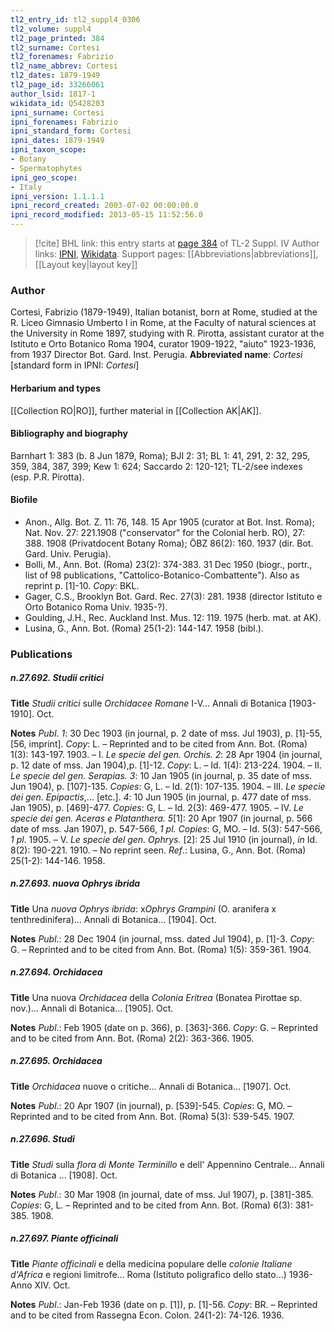 ```yaml
---
tl2_entry_id: tl2_suppl4_0306
tl2_volume: suppl4
tl2_page_printed: 384
tl2_surname: Cortesi
tl2_forenames: Fabrizio
tl2_name_abbrev: Cortesi
tl2_dates: 1879-1949
tl2_page_id: 33266061
author_lsid: 1817-1
wikidata_id: Q5428203
ipni_surname: Cortesi
ipni_forenames: Fabrizio
ipni_standard_form: Cortesi
ipni_dates: 1879-1949
ipni_taxon_scope: 
- Botany
- Spermatophytes
ipni_geo_scope: 
- Italy
ipni_version: 1.1.1.1
ipni_record_created: 2003-07-02 00:00:00.0
ipni_record_modified: 2013-05-15 11:52:56.0
---
```


> [!cite] BHL link: this entry starts at [page 384](https://www.biodiversitylibrary.org/page/33266061) of TL-2 Suppl. IV
> Author links: [IPNI](https://www.ipni.org/a/1817-1), [Wikidata](https://www.wikidata.org/wiki/Q5428203). Support pages: [[Abbreviations|abbreviations]], [[Layout key|layout key]]

### Author

Cortesi, Fabrizio (1879-1949), Italian botanist, born at Rome, studied at the R. Liceo Gimnasio Umberto I in Rome, at the Faculty of natural sciences at the University in Rome 1897, studying with R. Pirotta, assistant curator at the Istituto e Orto Botanico Roma 1904, curator 1909-1922, "aiuto" 1923-1936, from 1937 Director Bot. Gard. Inst. Perugia. 
**Abbreviated name**: *Cortesi* \[standard form in IPNI: *Cortesi*\]

#### Herbarium and types

[[Collection RO|RO]], further material in [[Collection AK|AK]].

#### Bibliography and biography

Barnhart 1: 383 (b. 8 Jun 1879, Roma); BJI 2: 31; BL 1: 41, 291, 2: 32, 295, 359, 384, 387, 399; Kew 1: 624; Saccardo 2: 120-121; TL-2/see indexes (esp. P.R. Pirotta).

#### Biofile

- Anon., Allg. Bot. Z. 11: 76, 148. 15 Apr 1905 (curator at Bot. Inst. Roma); Nat. Nov. 27: 221.1908 ("conservator" for the Colonial herb. RO), 27: 388. 1908 (Privatdocent Botany Roma); ÖBZ 86(2): 160. 1937 (dir. Bot. Gard. Univ. Perugia).
- Bolli, M., Ann. Bot. (Roma) 23(2): 374-383. 31 Dec 1950 (biogr., portr., list of 98 publications, "Cattolico-Botanico-Combattente"). Also as reprint p. \[1\]-10. *Copy*: BKL.
- Gager, C.S., Brooklyn Bot. Gard. Rec. 27(3): 281. 1938 (director Istituto e Orto Botanico Roma Univ. 1935-?).
- Goulding, J.H., Rec. Auckland Inst. Mus. 12: 119. 1975 (herb. mat. at AK).
- Lusina, G., Ann. Bot. (Roma) 25(1-2): 144-147. 1958 (bibl.).

### Publications

##### n.27.692. Studii critici

**Title**
*Studii critici* sulle *Orchidacee Romane* I-V... Annali di Botanica \[1903-1910\]. Oct.

**Notes**
*Publ*. *1*: 30 Dec 1903 (in journal, p. 2 date of mss. Jul 1903), p. \[1\]-55, \[56, imprint\]. *Copy*: L. – Reprinted and to be cited from Ann. Bot. (Roma) 1(3): 143-197. 1903. – I. *Le specie* *del gen. Orchis.*
*2*: 28 Apr 1904 (in journal, p. 12 date of mss. Jan 1904),p. \[1\]-12. *Copy*: L. – Id. 1(4): 213-224. 1904. – II. *Le specie del gen. Serapias.*
*3*: 10 Jan 1905 (in journal, p. 35 date of mss. Jun 1904), p. \[107\]-135. *Copies*: G, L. – Id. 2(1): 107-135. 1904. – III. *Le specie dei gen. Epipactis*,... \[etc.\].
*4*: 10 Jun 1905 (in journal, p. 477 date of mss. Jan 1905), p. \[469\]-477. *Copies*: G, L. – Id. 2(3): 469-477. 1905. – IV. *Le specie dei gen. Aceras e Platanthera.*
*5*\[1\]: 20 Apr 1907 (in journal, p. 566 date of mss. Jan 1907), p. 547-566, *1 pl. Copies*: G, MO. – Id. 5(3): 547-566, *1 pl*. 1905. – V. *Le specie del gen. Ophrys.*
\[2\]: 25 Jul 1910 (in journal), *in* Id. 8(2): 190-221. 1910. – No reprint seen.
*Ref*.: Lusina, G., Ann. Bot. (Roma) 25(1-2): 144-146. 1958.

##### n.27.693. nuova Ophrys ibrida

**Title**
Una *nuova Ophrys ibrida*: x*Ophrys Grampini* (O. aranifera x tenthredinifera)... Annali di Botanica... \[1904\]. Oct.

**Notes**
*Publ*.: 28 Dec 1904 (in journal, mss. dated Jul 1904), p. \[1\]-3. *Copy*: G. – Reprinted and to be cited from Ann. Bot. (Roma) 1(5): 359-361. 1904.

##### n.27.694. Orchidacea

**Title**
Una nuova *Orchidacea* della *Colonia Eritrea* (Bonatea Pirottae sp. nov.)... Annali di Botanica... \[1905\]. Oct.

**Notes**
*Publ*.: Feb 1905 (date on p. 366), p. \[363\]-366. *Copy*: G. – Reprinted and to be cited from Ann. Bot. (Roma) 2(2): 363-366. 1905.

##### n.27.695. Orchidacea

**Title**
*Orchidacea* nuove o critiche... Annali di Botanica... \[1907\]. Oct.

**Notes**
*Publ*.: 20 Apr 1907 (in journal), p. \[539\]-545. *Copies*: G, MO. – Reprinted and to be cited from Ann. Bot. (Roma) 5(3): 539-545. 1907.

##### n.27.696. Studi

**Title**
*Studi* sulla *flora di Monte Terminillo* e dell' Appennino Centrale... Annali di Botanica ... \[1908\]. Oct.

**Notes**
*Publ*.: 30 Mar 1908 (in journal, date of mss. Jul 1907), p. \[381\]-385. *Copies*: G, L. – Reprinted and to be cited from Ann. Bot. (Roma) 6(3): 381-385. 1908.

##### n.27.697. Piante officinali

**Title**
*Piante officinali* e della medicina populare delle *colonie Italiane d'Africa* e regioni limitrofe... Roma (Istituto poligrafico dello stato...) 1936-Anno XIV. Oct.

**Notes**
*Publ*.: Jan-Feb 1936 (date on p. \[1\]), p. \[1\]-56. *Copy*: BR. – Reprinted and to be cited from Rassegna Econ. Colon. 24(1-2): 74-126. 1936.

